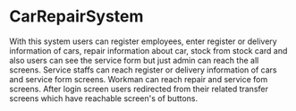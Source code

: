 # CarRepairSystem
With this system users can register employees, enter register or delivery information of cars, repair information about car, stock from stock card and also users can see the service form but just admin can reach the all screens. Service staffs can reach register or delivery information of cars and service form screens. Workman can reach repair and service fom screens.  After login screen users redirected from their related transfer screens which have reachable screen's of buttons.
